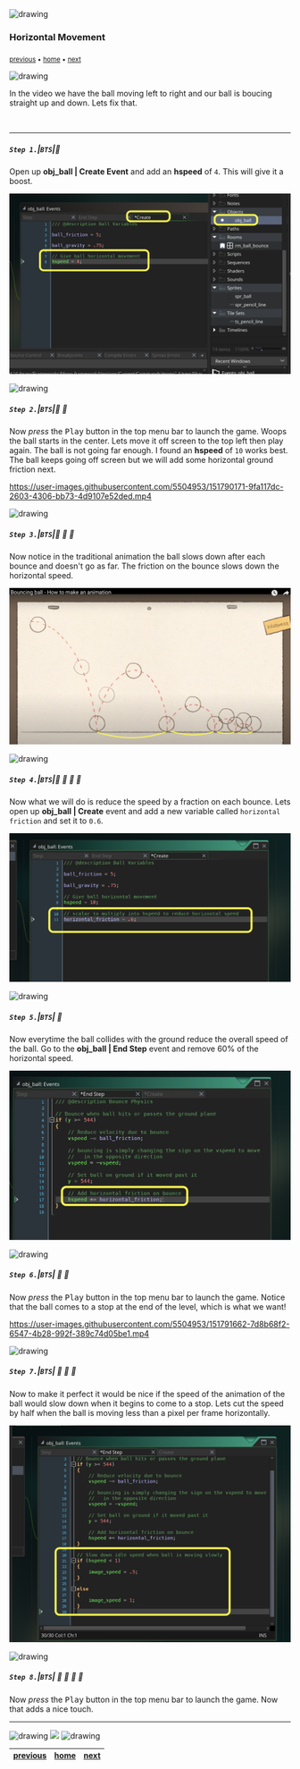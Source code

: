 <img src="https://via.placeholder.com/1000x4/45D7CA/45D7CA" alt="drawing" height="4px"/>

### Horizontal Movement

<sub>[previous](../) • [home](../README.md#user-content-gms2-background-tiles--sprites---table-of-contents) • [next](../)</sub>

<img src="https://via.placeholder.com/1000x4/45D7CA/45D7CA" alt="drawing" height="4px"/>

In the video we have the ball moving left to right and our ball is boucing straight up and down.  Lets fix that.

<br>

---


##### `Step 1.`\|`BTS`|:small_blue_diamond:

Open up **obj_ball | Create Event** and add an **hspeed** of `4`.  This will give it a boost.

![add hspeed of 4 to ball](images/addHspeedToBall.png)

<img src="https://via.placeholder.com/500x2/45D7CA/45D7CA" alt="drawing" height="2px" alt = ""/>

##### `Step 2.`\|`BTS`|:small_blue_diamond: :small_blue_diamond: 

Now *press* the <kbd>Play</kbd> button in the top menu bar to launch the game. Woops the ball starts in the center.  Lets move it off screen to the top left then play again.  The ball is not going far enough.  I found an **hspeed** of `10` works best. The ball keeps going off screen but we will add some horizontal ground friction next.

https://user-images.githubusercontent.com/5504953/151790171-9fa117dc-2603-4306-bb73-4d9107e52ded.mp4

<img src="https://via.placeholder.com/500x2/45D7CA/45D7CA" alt="drawing" height="2px" alt = ""/>

##### `Step 3.`\|`BTS`|:small_blue_diamond: :small_blue_diamond: :small_blue_diamond:

Now notice in the traditional animation the ball slows down after each bounce and doesn't go as far.  The friction on the bounce slows down the horizontal speed.

![illustration of ground friction](images/nonElasticBouncing.png)

<img src="https://via.placeholder.com/500x2/45D7CA/45D7CA" alt="drawing" height="2px" alt = ""/>

##### `Step 4.`\|`BTS`|:small_blue_diamond: :small_blue_diamond: :small_blue_diamond: :small_blue_diamond:

Now what we will do is reduce the speed by a fraction on each bounce.  Lets open up **obj_ball | Create** event and add a new variable called `horizontal friction` and set it to `0.6`.

![alt_text](images/horFriction.png)

<img src="https://via.placeholder.com/500x2/45D7CA/45D7CA" alt="drawing" height="2px" alt = ""/>

##### `Step 5.`\|`BTS`| :small_orange_diamond:

Now everytime the ball collides with the ground reduce the overall speed of the ball.  Go to the **obj_ball | End Step** event and remove 60% of the horizontal speed.

![remove 60% of horizontal speed on ground collision](images/hspeedEndStep.png)

<img src="https://via.placeholder.com/500x2/45D7CA/45D7CA" alt="drawing" height="2px" alt = ""/>

##### `Step 6.`\|`BTS`| :small_orange_diamond: :small_blue_diamond:

Now *press* the <kbd>Play</kbd> button in the top menu bar to launch the game. Notice that the ball comes to a stop at the end of the level, which is what we want!

https://user-images.githubusercontent.com/5504953/151791662-7d8b68f2-6547-4b28-992f-389c74d05be1.mp4

<img src="https://via.placeholder.com/500x2/45D7CA/45D7CA" alt="drawing" height="2px" alt = ""/>

##### `Step 7.`\|`BTS`| :small_orange_diamond: :small_blue_diamond: :small_blue_diamond:

Now to make it perfect it would be nice if the speed of the animation of the ball would slow down when it begins to come to a stop. Lets cut the speed by half when the ball is moving less than a pixel per frame horizontally.

![ball animation slows down as it stops](images/ballSlowsDownAtStop.png)

<img src="https://via.placeholder.com/500x2/45D7CA/45D7CA" alt="drawing" height="2px" alt = ""/>

##### `Step 8.`\|`BTS`| :small_orange_diamond: :small_blue_diamond: :small_blue_diamond: :small_blue_diamond:

Now *press* the <kbd>Play</kbd> button in the top menu bar to launch the game. Now that adds a nice touch.  


___


<img src="https://via.placeholder.com/1000x4/dba81a/dba81a" alt="drawing" height="4px" alt = ""/>

<img src="https://via.placeholder.com/1000x100/45D7CA/000000/?text=Next Up - ADD NEXT PAGE">

<img src="https://via.placeholder.com/1000x4/dba81a/dba81a" alt="drawing" height="4px" alt = ""/>

| [previous](../)| [home](../README.md#user-content-gms2-background-tiles--sprites---table-of-contents) | [next](../)|
|---|---|---|
